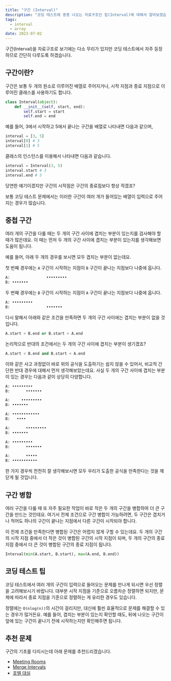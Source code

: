 ```yaml
---
title: "구간 (Interval)"
description: "코딩 테스트에 종종 나오는 자료구조인 힙(Interval)에 대해서 알아보겠습니다."
tags:
  - interval
  - array
date: 2023-07-02
---
```


구간(Interval)을 자료구조로 보기에는 다소 무리가 있지만 코딩 테스트에서 자주 등장하므로 간단히 다루도록 하겠습니다.

## 구간이란?

구간은 보통 두 개의 원소로 이루어진 배열로 주어지거나, 시작 지점과 종료 지점으로 이루어진 클래스를 사용하기도 합니다.

```py
class Interval(object):
    def __init__(self, start, end):
        self.start = start
        self.end = end
```

예를 들어, 3에서 시작하고 5에서 끝나는 구간을 배열로 나타내면 다음과 같으며,

```py
interval = [3, 5]
interval[0] # 3
interval[1] # 5
```

클래스의 인스턴스를 이용해서 나타내면 다음과 같습니다.

```py
interval = Interval(3, 5)
interval.start # 3
interval.end # 5
```

당연한 얘기이겠지만 구간의 시작점은 구간의 종료점보다 항상 작겠죠?

보통 코딩 테스트 문제에서는 이러한 구간이 여러 개가 들어있는 배열이 입력으로 주어지는 경우가 많습니다.

## 중첩 구간

여러 개의 구간을 다룰 때는 두 개의 구간 사이에 겹치는 부분이 있는지를 검사해야 할 때가 많은데요.
이 때는 먼저 두 개의 구간 사이에 겹치는 부분이 있는지를 생각해보면 도움이 됩니다.

예를 들어, 아래 두 개의 경우를 보시면 모두 겹치는 부분이 없는데요.

첫 번째 경우에는 `A` 구간이 시작하는 지점이 `B` 구간이 끝나는 지점보다 나중에 옵니다.

```py
A:                •••••••••
B: •••••••
```

두 번째 경우에는 `B` 구간이 시작하는 지점이 `A` 구간이 끝나는 지점보다 나중에 옵니다.

```py
A: •••••••••
B:                •••••••
```

다시 말해서 아래와 같은 조건을 만족하면 두 개의 구간 사이에는 겹치는 부분이 없을 것입니다.

```py
A.start > B.end or B.start > A.end
```

논리적으로 반대의 조건에서는 두 개의 구간 사이에 겹치는 부분이 생기겠죠?

```py
A.start < B.end and B.start < A.end
```

이와 같은 사고 과정없이 바로 위의 공식을 도출하기는 쉽지 않을 수 있어서, 비교적 간단한 반대 경우에 대해서 먼저 생각해보았는데요.
사실 두 개의 구간 사이에 겹치는 부분이 있는 경우는 다음과 같이 상당히 다양합니다.

```py
A: •••••••••
B:       •••••••
```

```py
A:     •••••••••
B: •••••••
```

```py
A: ••••••••••••
B:   ••••
```

```py
A:       •••••••••
B: •••••••
```

```py
A: •••••••••
B:       •••••••
```

```py
A:       •••••
B: •••••••••••
```

한 가지 경우씩 천천히 잘 생각해보시면 모두 우리가 도출한 공식을 만족한다는 것을 깨닫게 될 것입니다.

## 구간 병합

여러 구간을 다룰 때 또 자주 필요한 작업이 바로 작은 두 개의 구간을 병합하여 더 큰 구간을 만드는 것인데요.
여기서 전제 조건으로 구간 병합이 가능하려면, 두 구간은 겹치거나 적어도 하나의 구간이 끝나는 지점에서 다른 구간이 시작되야 합니다.

이 전제 조건을 만족한다면 병합된 구간은 어렵지 않게 구할 수 있는데요.
두 개의 구간의 시작 지점 중에서 더 작은 것이 병합된 구간의 시작 지점이 되며, 두 개의 구간의 종료 지점 중에서 더 큰 것이 병합된 구간의 종료 지점이 됩니다.

```py
Interval(min(A.start, B.start), max(A.end, B.end))
```

## 코딩 테스트 팁

코딩 테스트에서 여러 개의 구간이 입력으로 들어오는 문제를 만나게 되시면 우선 정렬을 고려해보시기 바랍니다.
대부분 시작 지점을 기준으로 오름차순 정렬하면 되지만, 문제에 따라서 종료 지점을 기준으로 정렬하는 게 유리한 경우도 있습니다.

정렬에는 `O(nlog(n))`의 시간이 걸리지만, 대신에 훨씬 효율적으로 문제를 해결할 수 있는 경우가 많거든요.
예를 들어, 겹치는 부분이 있는지 확인할 때도, 뒤에 나오는 구간이 앞에 있는 구간이 끝나기 전에 시작하는지만 확인해주면 됩니다.

## 추천 문제

구간의 기초를 다지시는데 아래 문제를 추천드리겠습니다.

- [Meeting Rooms](/problems/meeting-rooms/)
- [Merge Intervals](/problems/merge-intervals/)
- [호텔 대실](/problems/호텔-대실/)
